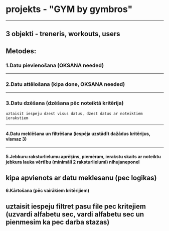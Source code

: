# projekts - "GYM by gymbros"
---
## 3 objekti - treneris, workouts, users

## Metodes:
### 1.Datu pievienošana (OKSANA needed)
---
### 2.Datu attēlošana (kipa done, OKSANA needed)
---
### 3.Datu dzēšana (dzēšana pēc noteiktā kritērija) 
    uztaisit iespeju dzest visus datus, dzest datus ar noteiktiem ierakstiem
---
#### 4.Datu meklēšana un filtrēšana (iespēja uzstādīt dažādus kritērijus, vismaz 3)
---
#### 5.Jebkuru raksturlielumu aprēķins, piemēram, ierakstu skaits ar noteiktu jebkura lauka vērtību (minimāli 2 raksturlielumi)  nihujaneponel
kipa apvienots ar datu meklesanu (pec logikas)
---
#### 6.Kārtošana (pēc vairākiem kritērijiem)
uztaisit iespeju filtret pasu file pec kritejiem (uzvardi alfabetu sec, vardi alfabetu sec un pienmesim ka pec darba stazas)
---
